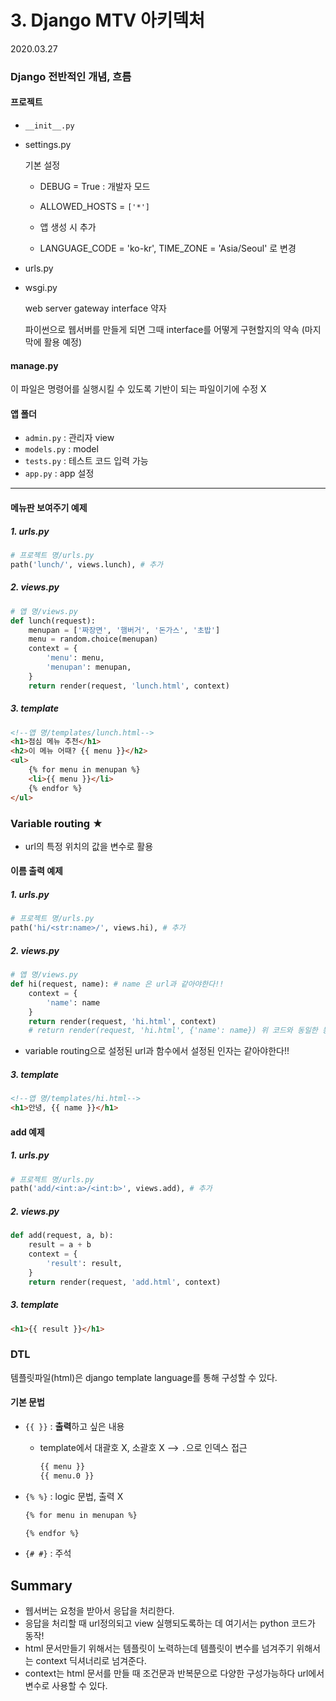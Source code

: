 # 3. Django MTV 아키덱처

2020.03.27

### Django 전반적인 개념, 흐름

#### 프로젝트

- `__init__.py`

- settings.py

  기본 설정

  - DEBUG = True : 개발자 모드

  - ALLOWED_HOSTS =  `['*']`
  - 앱 생성 시 추가
  - LANGUAGE_CODE = 'ko-kr', TIME_ZONE = 'Asia/Seoul' 로 변경

- urls.py

- wsgi.py

  web server gateway interface 약자

  파이썬으로 웹서버를 만들게 되면 그때 interface를 어떻게 구현할지의 약속 (마지막에 활용 예정)

#### manage.py

이 파일은 명령어를 실행시킬 수 있도록 기반이 되는 파일이기에 수정 X

#### 앱 폴더

- `admin.py` : 관리자 view
- `models.py` : model
- `tests.py` : 테스트 코드 입력 가능
- `app.py` : app 설정

---

#### 메뉴판 보여주기 예제

##### 1. urls.py

```python
# 프로젝트 명/urls.py
path('lunch/', views.lunch), # 추가
```

##### 2. views.py

```python
# 앱 명/views.py
def lunch(request):
    menupan = ['짜장면', '햄버거', '돈가스', '초밥']
    menu = random.choice(menupan)
    context = {
        'menu': menu,
        'menupan': menupan,
    }
    return render(request, 'lunch.html', context)
```

##### 3. template

```html
<!--앱 명/templates/lunch.html-->
<h1>점심 메뉴 추천</h1>
<h2>이 메뉴 어때? {{ menu }}</h2>
<ul>
    {% for menu in menupan %}
    <li>{{ menu }}</li>
    {% endfor %}
</ul>
```

### Variable routing ★

- url의 특정 위치의 값을 변수로 활용

#### 이름 출력 예제

##### 1. urls.py

```python
# 프로젝트 명/urls.py
path('hi/<str:name>/', views.hi), # 추가
```

##### 2. views.py

```python
# 앱 명/views.py
def hi(request, name): # name 은 url과 같아야한다!!
    context = {
        'name': name
    }
    return render(request, 'hi.html', context)
	# return render(request, 'hi.html', {'name': name}) 위 코드와 동일한 동작(반드시 딕셔너리로 넣어줘야 한다. 따라서 깔끔하게 보이기 위해 context 이용을 추천한다.)
```

- variable routing으로 설정된 url과 함수에서 설정된 인자는 같아야한다!!

##### 3. template

```html
<!--앱 명/templates/hi.html-->
<h1>안녕, {{ name }}</h1>
```

#### add 예제

##### 1. urls.py

```python
# 프로젝트 명/urls.py
path('add/<int:a>/<int:b>', views.add), # 추가
```

##### 2. views.py

```python
def add(request, a, b):
    result = a + b
    context = {
        'result': result,
    }
    return render(request, 'add.html', context)
```

##### 3. template

```html
<h1>{{ result }}</h1>
```

### DTL

템플릿파일(html)은 django template language를 통해 구성할 수 있다.

#### 기본 문법

- `{{ }}` : **출력**하고 싶은 내용

  - template에서 대괄호 X, 소괄호 X --> `.`으로 인덱스 접근

    ```html
    {{ menu }}
    {{ menu.0 }} 
    ```

- `{% %}` : logic 문법, 출력 X

  ```html
  {% for menu in menupan %}
  
  {% endfor %}
  ```

- `{# #}` : 주석

## Summary

- 웹서버는 요청을 받아서 응답을 처리한다.
- 응답을 처리할 때 url정의되고 view 실행되도록하는 데 여기서는 python 코드가 동작!
- html 문서만들기 위해서는 템플릿이 노력하는데 템플릿이 변수를 넘겨주기 위해서는 context 딕셔너리로 넘겨준다.
- context는 html  문서를 만들 때 조건문과 반복문으로 다양한 구성가능하다 url에서 변수로 사용할 수 있다.